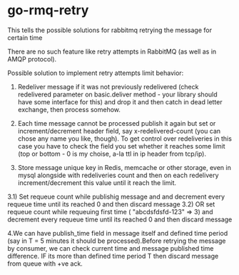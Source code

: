 # go-rmq-retry
This tells the possible solutions for rabbitmq retrying the message for certain time



There are no such feature like retry attempts in RabbitMQ (as well as in AMQP protocol).

Possible solution to implement retry attempts limit behavior:

1. Redeliver message if it was not previously redelivered (check redelivered parameter on basic.deliver method - your library should have some interface for this) and drop it and then catch in dead letter exchange, then process somehow.

2. Each time message cannot be processed publish it again but set or increment/decrement header field, say x-redelivered-count (you can chose any name you like, though). To get control over redeliveries in this case you have to check the field you set whether it reaches some limit (top or bottom - 0 is my choise, a-la ttl in ip header from tcp/ip).

3. Store message unique key in Redis, memcache or other storage, even in mysql alongside with redeliveries count and then on each redelivery increment/decrement this value until it reach the limit.

  3.1) Set requeue count while publishig message and and decrement every requeue time until its reached 0 and then discard message
  3.2) OR set requeue count while requeuing first time ( "abcdsfdsfd-123" => 3) and decrement every requeue time until its reached 0 and then discard message

4.We can have publish_time field in message itself and defined time period (say in T = 5 minutes it should be processed).Before retrying the message by consumer, we can check current time and message published time difference. IF its more than defined time period T then discard message from queue with +ve ack.
